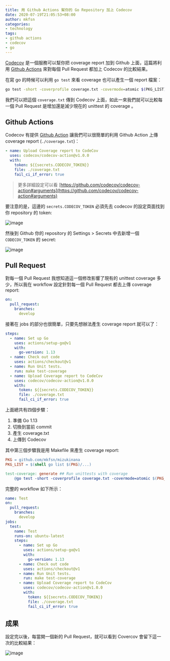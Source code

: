 ```yaml
---
title: 用 Github Actions 幫你的 Go Repository 加上 Codecov
date: 2020-07-19T21:05:53+08:00
author: mkfsn
categories:
- technology
tags:
- github actions
- codecov
- go
---
```


[Codecov](https://codecov.io) 是一個服務可以幫你把 coverage report 加到 Github 上面，這篇將利用 [Github Actions](https://github.com/features/actions) 來對每個 Pull Request 都加上 Codecov 的比較結果。

<!-- more -->

在寫 go 的時候可以利用 `go test` 來看 coverage 也可以產生一個 report 檔案：

```bash
go test -short -coverprofile coverage.txt -covermode=atomic $(PKG_LIST)
```

我們可以把這個 `coverage.txt` 傳到 Codecov 上面，如此一來我們就可以比較每一個 Pull Request 是增加還是減少現在的 unittest 的 coverage 。

## Github Actions

Codecov 有提供 [Github Action](https://github.com/codecov/codecov-action) 讓我們可以很簡單的利用 Github Action 上傳 coverage report (`./coverage.txt`)：

```yaml
- name: Upload Coverage report to CodeCov
  uses: codecov/codecov-action@v1.0.0
  with:
    token: ${{secrets.CODECOV_TOKEN}}
    file: ./coverage.txt
    fail_ci_if_error: true
```

> 更多詳細設定可以看 [https://github.com/codecov/codecov-action#arguments](https://github.com/codecov/codecov-action#arguments)

要注意的是，這邊的 `secrets.CODECOV_TOKEN` 必須先去 codecov 的設定頁面找到你 repository 的 token:

![image](https://user-images.githubusercontent.com/667169/87875799-64530b80-ca06-11ea-888f-dc76cf265784.png)

然後到 Github 你的 repository 的 Settings > Secrets 中去新增一個 `CODECOV_TOKEN` 的 secret:

![image](https://user-images.githubusercontent.com/667169/87875961-3d490980-ca07-11ea-87c1-1ad2e00e5d70.png)

## Pull Request

對每一個 Pull Request 我想知道這一個修改影響了現有的 unittest coverage 多少，所以我在 workflow 設定針對每一個 Pull Request 都去上傳 coverage report:

```yaml
on:
  pull_request:
    branches:
      develop
```

接著在 jobs 的部分也很簡單，只要先想辦法產生 coverage report 就可以了：

```yaml
steps:
  - name: Set up Go
    uses: actions/setup-go@v1
    with:
      go-version: 1.13
  - name: Check out code
    uses: actions/checkout@v1
  - name: Run Unit tests.
    run: make test-coverage
  - name: Upload Coverage report to CodeCov
    uses: codecov/codecov-action@v1.0.0
    with:
      token: ${{secrets.CODECOV_TOKEN}}
      file: ./coverage.txt
      fail_ci_if_error: true
```

上面總共有四個步驟：
1. 準備 Go 1.13
2. 切換到當前 commit
3. 產生 coverage.txt
4. 上傳到 Codecov

其中第三個步驟我是用 Makefile 來產生 coverage report:

```Makefile
PKG = github.com/mkfsn/mizukinana
PKG_LIST = $(shell go list $(PKG)/...)

test-coverage: generate ## Run unittests with coverage
	@go test -short -coverprofile coverage.txt -covermode=atomic $(PKG_LIST)
```

完整的 workflow 如下所示：

```yaml
name: Test
on:
  pull_request:
    branches:
      develop
jobs:
  test:
    name: Test
    runs-on: ubuntu-latest
    steps:
      - name: Set up Go
        uses: actions/setup-go@v1
        with:
          go-version: 1.13
      - name: Check out code
        uses: actions/checkout@v1
      - name: Run Unit tests.
        run: make test-coverage
      - name: Upload Coverage report to CodeCov
        uses: codecov/codecov-action@v1.0.0
        with:
          token: ${{secrets.CODECOV_TOKEN}}
          file: ./coverage.txt
          fail_ci_if_error: true
```

## 成果

設定完以後，每當開一個新的 Pull Request，就可以看到 Covercov 會留下這一次的比較結果：

![image](https://user-images.githubusercontent.com/667169/87876224-30c5b080-ca09-11ea-9306-da2210a1244a.png)



